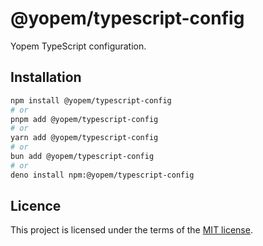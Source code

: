 # @yopem/typescript-config

Yopem TypeScript configuration.

## Installation

```sh
npm install @yopem/typescript-config
# or
pnpm add @yopem/typescript-config
# or
yarn add @yopem/typescript-config
# or
bun add @yopem/typescript-config
# or
deno install npm:@yopem/typescript-config
```

## Licence

This project is licensed under the terms of the
[MIT license](https://github.com/yopem/config/blob/main/LICENSE.md).
